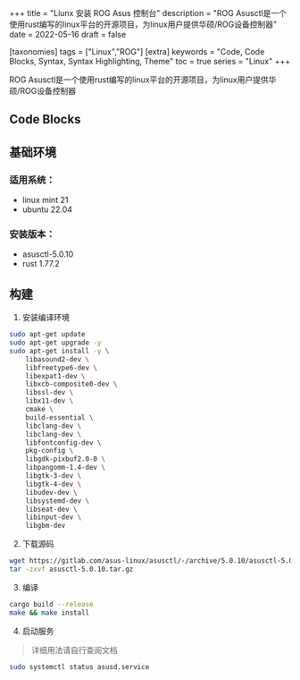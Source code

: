 +++
title = "Liunx 安装 ROG Asus 控制台"
description = "ROG Asusctl是一个使用rust编写的linux平台的开源项目，为linux用户提供华硕/ROG设备控制器"
date = 2022-05-16
draft = false

[taxonomies]
tags = ["Linux","ROG"]
[extra]
keywords = "Code, Code Blocks, Syntax, Syntax Highlighting, Theme"
toc = true
series = "Linux"
+++

ROG Asusctl是一个使用rust编写的linux平台的开源项目，为linux用户提供华硕/ROG设备控制器
<!-- more -->
## Code Blocks


## 基础环境

### 适用系统：

- linux mint 21
- ubuntu 22.04
	
### 安装版本：

- asusctl-5.0.10
- rust 1.77.2

## 构建

1. 安装编译环境

```bash
sudo apt-get update
sudo apt-get upgrade -y
sudo apt-get install -y \
    libasound2-dev \
    libfreetype6-dev \
    libexpat1-dev \
    libxcb-composite0-dev \
    libssl-dev \
    libx11-dev \
    cmake \
    build-essential \
    libclang-dev \
    libclang-dev \
    libfontconfig-dev \
    pkg-config \
    libgdk-pixbuf2.0-0 \
    libpangomm-1.4-dev \
    libgtk-3-dev \
	libgtk-4-dev \
	libudev-dev \
	libsystemd-dev \
	libseat-dev \
    libinput-dev \
    libgbm-dev
```

2. 下载源码

```bash
wget https://gitlab.com/asus-linux/asusctl/-/archive/5.0.10/asusctl-5.0.10.tar.gz
tar -zxvf asusctl-5.0.10.tar.gz
```

3. 编译
```bash
cargo build --release
make && make install
```

4. 启动服务
> 详细用法请自行查阅文档
```bash
sudo systemctl status asusd.service
```
